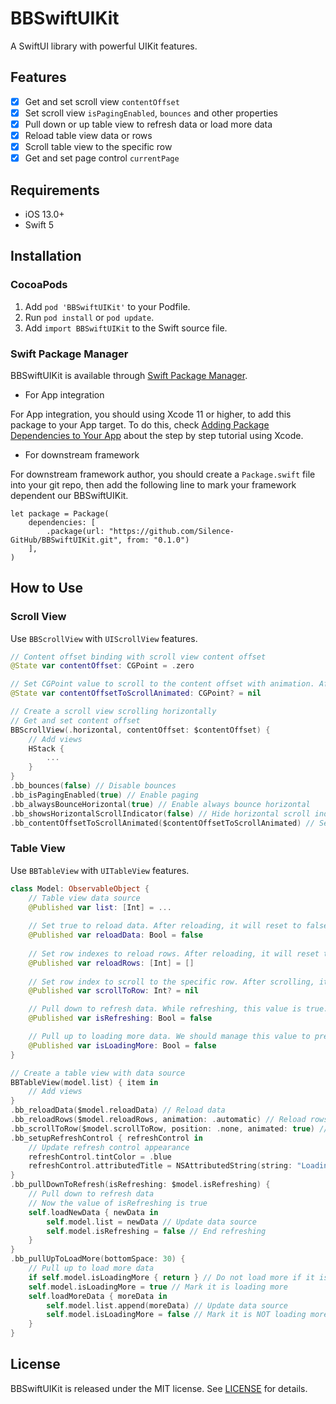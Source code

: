 # BBSwiftUIKit

A SwiftUI library with powerful UIKit features.

## Features

- [x] Get and set scroll view `contentOffset`
- [x] Set scroll view `isPagingEnabled`, `bounces` and other properties
- [x] Pull down or up table view to refresh data or load more data
- [x] Reload table view data or rows
- [x] Scroll table view to the specific row
- [x] Get and set page control `currentPage`

## Requirements

- iOS 13.0+
- Swift 5

## Installation

### CocoaPods

1. Add `pod 'BBSwiftUIKit'` to your Podfile.
2. Run `pod install` or `pod update`.
3. Add `import BBSwiftUIKit` to the Swift source file.

### Swift Package Manager

BBSwiftUIKit is available through [Swift Package Manager](https://swift.org/package-manager/).

- For App integration

For App integration, you should using Xcode 11 or higher, to add this package to your App target. To do this, check [Adding Package Dependencies to Your App](https://developer.apple.com/documentation/xcode/adding_package_dependencies_to_your_app?language=objc) about the step by step tutorial using Xcode.

- For downstream framework

For downstream framework author, you should create a `Package.swift` file into your git repo, then add the following line to mark your framework dependent our BBSwiftUIKit.

```
let package = Package(
    dependencies: [
        .package(url: "https://github.com/Silence-GitHub/BBSwiftUIKit.git", from: "0.1.0")
    ],
)
```

##  How to Use

### Scroll View

Use `BBScrollView` with `UIScrollView` features.

```swift
// Content offset binding with scroll view content offset
@State var contentOffset: CGPoint = .zero

// Set CGPoint value to scroll to the content offset with animation. After scrolling, it will reset to nil automatically
@State var contentOffsetToScrollAnimated: CGPoint? = nil

// Create a scroll view scrolling horizontally
// Get and set content offset
BBScrollView(.horizontal, contentOffset: $contentOffset) {
    // Add views
    HStack {
        ...
    }
}
.bb_bounces(false) // Disable bounces
.bb_isPagingEnabled(true) // Enable paging
.bb_alwaysBounceHorizontal(true) // Enable always bounce horizontal
.bb_showsHorizontalScrollIndicator(false) // Hide horizontal scroll indicator
.bb_contentOffsetToScrollAnimated($contentOffsetToScrollAnimated) // Set content offset with animation
```

### Table View

Use `BBTableView` with `UITableView` features.

```swift
class Model: ObservableObject {
    // Table view data source
    @Published var list: [Int] = ...
    
    // Set true to reload data. After reloading, it will reset to false automatically
    @Published var reloadData: Bool = false
    
    // Set row indexes to reload rows. After reloading, it will reset to empty automatically
    @Published var reloadRows: [Int] = []
    
    // Set row index to scroll to the specific row. After scrolling, it will reset to nil automatically
    @Published var scrollToRow: Int? = nil

    // Pull down to refresh data. While refreshing, this value is true. After refreshing, we need to set it false to end refreshing
    @Published var isRefreshing: Bool = false

    // Pull up to loading more data. We should manage this value to prevent calling load more function too many times
    @Published var isLoadingMore: Bool = false
}

// Create a table view with data source
BBTableView(model.list) { item in
    // Add views
}
.bb_reloadData($model.reloadData) // Reload data
.bb_reloadRows($model.reloadRows, animation: .automatic) // Reload rows
.bb_scrollToRow($model.scrollToRow, position: .none, animated: true) // Scroll to row
.bb_setupRefreshControl { refreshControl in
    // Update refresh control appearance
    refreshControl.tintColor = .blue
    refreshControl.attributedTitle = NSAttributedString(string: "Loading...", attributes: [.font: UIFont.systemFont(ofSize: 15), .foregroundColor: UIColor.blue])
}
.bb_pullDownToRefresh(isRefreshing: $model.isRefreshing) {
    // Pull down to refresh data
    // Now the value of isRefreshing is true
    self.loadNewData { newData in
        self.model.list = newData // Update data source
        self.model.isRefreshing = false // End refreshing
    }
}
.bb_pullUpToLoadMore(bottomSpace: 30) {
    // Pull up to load more data
    if self.model.isLoadingMore { return } // Do not load more if it is loading more
    self.model.isLoadingMore = true // Mark it is loading more
    self.loadMoreData { moreData in
        self.model.list.append(moreData) // Update data source
        self.model.isLoadingMore = false // Mark it is NOT loading more
    }
}
```

## License

BBSwiftUIKit is released under the MIT license. See [LICENSE](LICENSE) for details.